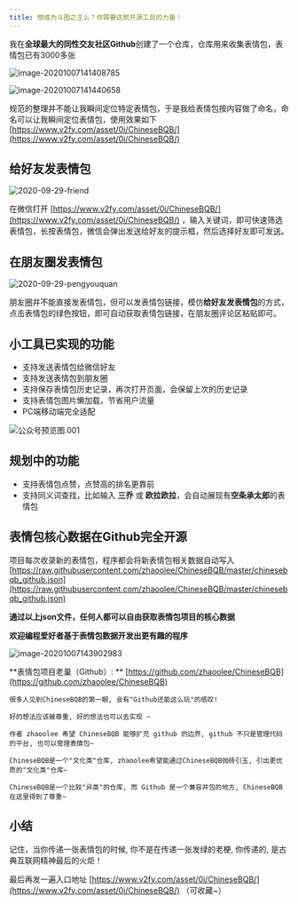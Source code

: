 ```yaml
---
title: 想成为斗图之王么？你需要这款开源工具的力量！
---
```




我在**全球最大的同性交友社区Github**创建了一个仓库，仓库用来收集表情包，表情包已有3000多张



![image-20201007141408785](kr-000138.assets/image-20201007141408785.png)



![image-20201007141440658](kr-000138.assets/image-20201007141440658.png)



规范的整理并不能让我瞬间定位特定表情包，于是我给表情包按内容做了命名，命名可以让我瞬间定位表情包，使用效果如下 [https://www.v2fy.com/asset/0i/ChineseBQB/](https://www.v2fy.com/asset/0i/ChineseBQB/)



## 给好友发表情包



![2020-09-29-friend](kr-000138.assets/2020-09-29-friend.gif)



在微信打开 [https://www.v2fy.com/asset/0i/ChineseBQB/](https://www.v2fy.com/asset/0i/ChineseBQB/) ，输入关键词，即可快速筛选表情包，长按表情包，微信会弹出发送给好友的提示框，然后选择好友即可发送。



## 在朋友圈发表情包



![2020-09-29-pengyouquan](kr-000138.assets/2020-09-29-pengyouquan.gif)



朋友圈并不能直接发表情包，但可以发表情包链接，模仿**给好友发表情包**的方式，点击表情包的绿色按钮，即可自动获取表情包链接，在朋友圈评论区粘贴即可。



## 小工具已实现的功能

- 支持发送表情包给微信好友
- 支持发送表情包到朋友圈
- 支持保存表情包历史记录，再次打开页面，会保留上次的历史记录
- 支持表情包图片懒加载，节省用户流量
- PC端移动端完全适配

![公众号预览图.001](kr-000138.assets/%E5%85%AC%E4%BC%97%E5%8F%B7%E9%A2%84%E8%A7%88%E5%9B%BE.001.jpeg)



## 规划中的功能

- 支持表情包点赞，点赞高的排名更靠前
- 支持同义词查找，比如输入 **三乔** 或 **欧拉欧拉**，会自动展现有**空条承太郎**的表情包



## 表情包核心数据在Github完全开源




项目每次收录新的表情包，程序都会将新表情包相关数据自动写入 [https://raw.githubusercontent.com/zhaoolee/ChineseBQB/master/chinesebqb_github.json](https://raw.githubusercontent.com/zhaoolee/ChineseBQB/master/chinesebqb_github.json)



**通过以上json文件，任何人都可以自由获取表情包项目的核心数据**

**欢迎编程爱好者基于表情包数据开发出更有趣的程序**


![image-20201007143902983](kr-000138.assets/image-20201007143902983.png)

**表情包项目老巢（Github）: **  [https://github.com/zhaoolee/ChineseBQB](https://github.com/zhaoolee/ChineseBQB)




```
很多人见到ChineseBQB的第一眼, 会有"Github还能这么玩"的感叹!

好的想法应该被尊重, 好的想法也可以去实现 ~

作者 zhaoolee 希望 ChineseBQB 能够扩充 github 的边界, github 不只是管理代码的平台, 也可以管理表情包~

ChineseBQB是一个"文化类"仓库, zhaoolee希望能通过ChineseBQB抛砖引玉, 引出更优质的"文化类"仓库~

ChineseBQB是一个比较"异类"的仓库, 而 Github 是一个兼容并包的地方, ChineseBQB 在这里得到了尊重~
```

## 小结

记住，当你传递一张表情包的时候, 你不是在传递一张发绿的老梗, 你传递的, 是古典互联网精神最后的火炬！ 



最后再发一遍入口地址 [https://www.v2fy.com/asset/0i/ChineseBQB/](https://www.v2fy.com/asset/0i/ChineseBQB/)  （可收藏~）